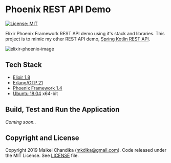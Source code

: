 # Phoenix REST API Demo

[![License: MIT](https://img.shields.io/badge/License-MIT-blue.svg)](/LICENSE)

Elixir Phoenix Framework REST API demo using it's stack and libraries.
This project is to mimic my other REST API demo, [Spring Kotlin REST API](https://github.com/mkdika/spring5-kotlin-api).

![elixir-phoenix-image](https://i.imgur.com/cEYWFxp.png)

## Tech Stack

- [Elixir 1.8](https://elixir-lang.org/)
- [Erlang/OTP 21](https://www.erlang.org/)
- [Phoenix Framework 1.4](https://phoenixframework.org/)
- [Ubuntu 18.04](http://releases.ubuntu.com/18.04/) x64-bit

## Build, Test and Run the Application

_Coming soon.._

## Copyright and License

Copyright 2019 Maikel Chandika (mkdika@gmail.com). Code released under the
MIT License. See [LICENSE](/LICENSE) file.
